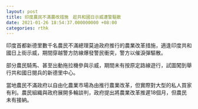 ```yaml
---
layout: post
title: 印度農民不滿農改措施　趁共和國日示威遭警驅散
date: 2021-01-26 18:54:37.000000000 +08:00
categories: rthk
---
```


印度首都新德里數千名農民不滿總理莫迪政府推行的農業改革措施，適逢印度共和國日上街示威，期間穿越警方防線爆發警民衝突，警方以催淚彈驅散。

部分農民騎馬、甚至出動拖拉機參與示威，期間未有按原定路線遊行，試圖闖到舉行共和國日閱兵的新德里中心。

當地農民不滿政府以自由化農業市場為由推行農業改革，但實際對大型的私人買家有利。農民組織與政府展開多輪談判，政府提出將農業改革推遲18個月，但農民未有接納。
